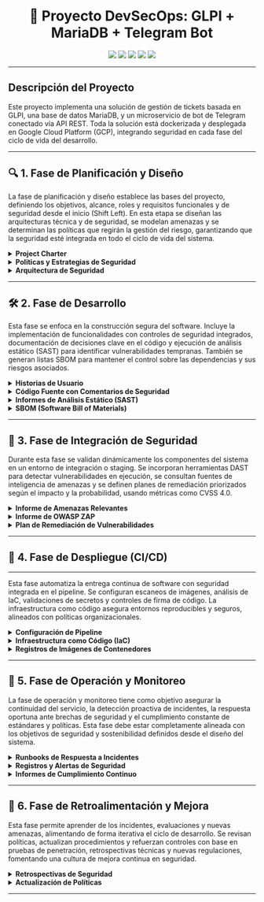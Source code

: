 
<h1 align="center">🔐 Proyecto DevSecOps: GLPI + MariaDB + Telegram Bot</h1>

<p align="center">
  <img src="https://img.shields.io/badge/Status-En%20Desarrollo-lightgrey" />
  <img src="https://img.shields.io/badge/Security-DevSecOps-blue" />
  <img src="https://img.shields.io/badge/GLPI-v10.0.18-green" />
  <img src="https://img.shields.io/badge/Bot-Telegram-lightgrey" />
  <img src="https://img.shields.io/badge/CI/CD-GitHub-orange" />
</p>

---

## Descripción del Proyecto

Este proyecto implementa una solución de gestión de tickets basada en GLPI, una base de datos MariaDB, y un microservicio de bot de Telegram conectado vía API REST. Toda la solución está dockerizada y desplegada en Google Cloud Platform (GCP), integrando seguridad en cada fase del ciclo de vida del desarrollo.

---

## 🔍 1. Fase de Planificación y Diseño

La fase de planificación y diseño establece las bases del proyecto, definiendo los objetivos, alcance, roles y requisitos funcionales y de seguridad desde el inicio (Shift Left). En esta etapa se diseñan las arquitecturas técnica y de seguridad, se modelan amenazas y se determinan las políticas que regirán la gestión del riesgo, garantizando que la seguridad esté integrada en todo el ciclo de vida del sistema.

<details>
<summary><b>Project Charter</b></summary>


## 1. Objetivos
  ### Objetivo General

    Desplegar una plataforma de gestión de soporte basada en GLPI (v10.0.18) en una instancia de GCP, conectada a una base de datos MariaDB y a un microservicio de bot de Telegram que permita consultar tickets.

  ### Objetivos Especificos

    1. Implementar un entorno contenerizado con Docker y Docker Compose pra la aplicaión.
    2. Permitir que los usuarios consulten casos mediante el chatbot y reciban asistencia automática a través de la conexión con GLPI.
    3. Asegurar el entorno con mecanismos de control de acceso robustos, desde el diseño del sistema.

## 2. Roles del Proyecto

  - **Desarrollador Backend**: Encargado de la lógica del chatbot, conexión con GLPI y control de la base de datos.
  - **Ingeniero DevOps**: Responsable de contenerización con Docker, integración y despliegue.
  - **Especialista en Seguridad**: Garantiza el cumplimiento de requisitos de seguridad (autenticación, cifrado, control de acceso).

## 3. Alcance del Proyecto

### 3.1 Sí incluye:

  - Despliegue mediante Docker Compose.
  - Instalación automática desde el repositorio oficial de GLPI.
  - Integración con bot de Telegram como interfaz de consulta.
  - Proceso automatizado mediante CI/CD en GitHub Actions.
  - Seguridad y buenas prácticas DevSecOps incluidas.
  - Seguridad básica (tokens, firewalls, control de acceso).

### 3.2 No incluye:

  - Escalado automático a múltiples instancias.
  - Integración con plataformas diferentes a Telegram.
  - Soporte para múltiples idiomas del bot (fase futura).

### 3.3 Métricas de Éxito

  - 100% de los casos creados por Telegram se reflejan correctamente en GLPI.
  - Tiempo promedio de respuesta del bot < 2 segundos.
  - Tasa de error del chatbot < 5% en generación de tickets.
  - Implementación sin vulnerabilidades críticas detectadas (según escaneo de seguridad).
  - Accesos no autorizados bloqueados en ambiente de prueba (según logs de firewall).

## 4. Requisitos de Seguridad (Shift Left)

### 4.1 Desde el diseño:

  - Validación de entrada/salida entre bot y GLPI.
  - Comunicación cifrada (uso de tokens).

### 4.2 Durante el desarrollo:

  - Análisis de dependencias con herramientas como Trivy o Snyk.
  - Analsis con Docker Scode.
  - Revisión de código (linters, escáneres de vulnerabilidades).

### 4.3 Antes del despliegue:

  - Auditoría de roles y accesos. Usuarios y Tokens Agregar Tabla 
  - Políticas de red seguras (puertos mínimos abiertos). Firewall de Google Cloud Plattform 
  Agregar evidencia
  
### 4.4 En ejecución:

  - Monitoreo con alertas de acceso sospechoso. (Monitoreo de Firewall GCP)


</details>
<details>
<summary><b>Politicas y Estrategias de Seguridad</b></summary>

## Políticas de seguridad aplicables


Con el fin de garantizar los principios de seguridad (Confidencialidad, Integridad y Disponibilidad) sobre toda la solución, se adoptan un conjunto de normas y buenas prácticas recomendadas a nivel internacional.


### 1. ISO/IEC 27001:2022 – Sistema de Gestión de Seguridad de la Información (SGSI)

Marco que incluye requisitos relacionados con el análisis de riesgos, control de accesos y seguridad desde el inicio (Integración y despliegue continuo).

#### Controles técnicos del anexo A:


1. **A 14.3 Gestión de la seguridad en los ciclos de vida de los sistemas de información**  
   - **Aplicable a:** Control de versiones de código fuente de GLPI  
   - **Recomendación:** Documentar cambios del código a través de GitHub.

2. **A 14.2 – Desarrollo seguro de aplicaciones**  
   - **Aplicable a:** Código fuente de GLPI, API Rest y ChatBot.  
   - **Recomendación:** Validación del código fuente, librerías y dependencias a través de xxxx (Sonar, Snyk).


### 2. ISO/IEC 27005:2018 Gestión de riesgos

Marco metodológico para la identificación, análisis y tratamiento de riesgos. Se aplica en conjunto con Magerit.


### 3. MAGERIT – Metodología de Análisis y gestión de riesgos de los sistemas de información

Metodología española que incluye la identificación de activos, amenazas, vulnerabilidades, evaluación, tratamiento y seguimiento de riesgos.

---

## Metodología seleccionada: MAGERIT

MAGERIT (Metodología de Análisis y Gestión de Riesgos de los Sistemas de Información) se utiliza para estructurar el análisis de riesgos mediante la identificación de activos, amenazas e impactos.

De acuerdo con esta metodología se detallan las fases de la gestión de riesgos:

---

## 1. Identificación de Activos

### 1.1 Inventario de Activos
<div align="center">

| Nombre de Activo       | Tipo de Activo   | Descripción                          |
|------------------------|------------------|--------------------------------------|
| GLPI                   | Aplicación       | Sistema de gestión de tickets        |
| Base de datos MariaDB  | Datos/Información| Base de datos de GLPI                |
| Google Cloud           | Infraestructura  | Nube pública                         |
| Contenedores Docker    | Plataforma       | Entorno de ejecución contenerizado   |
| API REST               | Servicio         | Integración con servicios externos   |
| ChatBot                | Aplicación       | Aplicación para comunicación         |

</div>

### 1.2 Valoración de Activos

### GLPI

<div align="center">

| Impacto / Principio   | Confidencialidad | Integridad | Disponibilidad |
|-----------------------|------------------|------------|----------------|
| Económico             | Media            | Alta       | Alta           |
| Legal y regulatorio   | Alta             | Alta       | Media          |
| Reputacional          | Media            | Alta       | Alta           |
| Operacional           | Media            | Alta       | Alta           |

</div>

### Base de Datos MariaDB

(Idéntica valoración que GLPI)

### Google Cloud

<div align="center">

| Impacto / Principio   | Confidencialidad | Integridad | Disponibilidad |
|-----------------------|------------------|------------|----------------|
| Económico             | Media            | Alta       | Alta           |
| Legal y regulatorio   | Media            | Alta       | Media          |
| Reputacional          | Media            | Alta       | Alta           |
| Operacional           | Media            | Alta       | Alta           |

</div>

### Contenedores Docker

<div align="center">

| Impacto / Principio   | Confidencialidad | Integridad | Disponibilidad |
|-----------------------|------------------|------------|----------------|
| Económico             | Media            | Alta       | Alta           |
| Legal y regulatorio   | Bajo             | Media      | Media          |
| Reputacional          | Media            | Media      | Alta           |
| Operacional           | Media            | Alta       | Alta           |

</div>

### API REST

<div align="center">

| Impacto / Principio   | Confidencialidad | Integridad | Disponibilidad |
|-----------------------|------------------|------------|----------------|
| Económico             | Media            | Media      | Media          |
| Legal y regulatorio   | Alta             | Alta       | Media          |
| Reputacional          | Media            | Media      | Media          |
| Operacional           | Media            | Alta       | Alta           |

</div>

### ChatBot

<div align="center">

| Impacto / Principio   | Confidencialidad | Integridad | Disponibilidad |
|-----------------------|------------------|------------|----------------|
| Económico             | Bajo             | Media      | Bajo           |
| Legal y regulatorio   | Media            | Media      | Bajo           |
| Reputacional          | Media            | Media      | Bajo           |
| Operacional           | Media            | Media      | Bajo           |

</div>

---

## 2. Identificación y Evaluación de Riesgos

### 2.1 Identificación de Riesgos y Vulnerabilidades

<div align="center">

| Amenaza              | Activo Afectado     | Vulnerabilidad                           |
|----------------------|---------------------|-------------------------------------------|
| Acceso no autorizado | GLPI                | Ausencia de doble factor de autenticación |
| Pérdida de datos     | Base de datos MariaDB | Fallo de configuración o backup         |
| Fallo de contenedores| Contenedores Docker | Omisión de políticas de reinicio          |
| Fuga de datos        | API REST            | Ausencia de cifrado                       |
| Respuestas incorrectas| ChatBot            | Configuración o entrenamiento incorrecto  |

</div>

### 2.2 Valoración de Riesgos

<div align="center">

| Amenaza              | Activo Afectado     | Probabilidad | Impacto | Riesgo |
|----------------------|---------------------|--------------|---------|--------|
| Acceso no autorizado | GLPI                | Alta         | Alto    | Alto   |
| Pérdida de datos     | MariaDB             | Media        | Alto    | Alto   |
| Fallo de contenedores| Docker              | Media        | Medio   | Medio  |
| Fuga de datos        | API REST            | Alta         | Medio   | Alto   |
| Respuestas incorrectas| ChatBot            | Baja         | Medio   | Bajo   |

</div>

---

## 3. Planes de Tratamiento

Periodo de aplicación: **3 semanas por riesgo**

<div align="center">

| Riesgo                 | Plan de Acción - Mitigación                                                                 |
|------------------------|---------------------------------------------------------------------------------------------|
| Acceso no autorizado   | Implementación de MFA, validación de matriz de perfilamiento y monitoreo                   |
| Pérdida de datos       | Configuración de backups automáticos                                                       |
| Fallo de contenedores  | Políticas de reinicio en docker-compose (`restart: always`)                               |
| Fuga de datos          | Implementación de cifrado y validación de entradas                                          |
| Respuestas incorrectas | Supervisión de la configuración del ChatBot                                                 |

</div>

---

## 4. Seguimiento y Monitoreo

### 4.1 Revisión Trimestral de Planes de Acción

  **Responsables y Acciones:**

  - **Especialista en Seguridad**: Evaluar la eficacia de los controles.
  - **Project Manager**: Supervisar cumplimiento de los plazos.
  - **Equipo Técnico (DevOps y BackEnd)**: Aplicar controles, documentar evidencias.

  **Actividades Trimestrales:**

  - Revisión de riesgos activos.
  - Análisis de desviaciones respecto al plan.
  - Documentar nuevas acciones si los planes no son efectivos.

  **Resultados Trimestrales:**

  - Informe de plan de tratamiento de riesgos.
  - Informe de valoración de activos.

---

## 5. Roles y Responsabilidades

### Project Manager

- Seguimiento de los planes y cumplimiento de plazos.
- Facilitar la comunicación técnica.

### Desarrollador Backend

- Aplicar buenas prácticas de desarrollo seguro.
- Validar autenticación y controles de acceso.

### Ingeniero DevOps

- Asegurar integración y despliegue continuo.
- Garantizar ejecución consistente y resistente a fallos de contenedores.


### Especialista en Seguridad

- Acompañar el proceso de gestión de riesgos.
- Supervisar implementación de controles.
- Comunicar recomendaciones de seguridad al equipo técnico.

---

</details>
<details>
<summary><b>Arquitectura de Seguridad</b></summary>

## Arquitectura de alto nivel

  ![Arquitectura de Alto Nivel](./images/Alto_Nivel.png)

  Este diagrama muestra la arquitectura de alto nivel para desplegar GLPI en Google Cloud: sobre una máquina virtual Linux/Ubuntu (dentro de Google Cloud) corre Docker, que levanta tres contenedores principales: el de GLPI (la aplicación web), el de MySQL (la base de datos) y el del bot (un servicio que consume la API REST de GLPI). El usuario accede desde Internet, atraviesa un firewall y se conecta al contenedor de GLPI; este a su vez lee y escribe datos en la base de datos MySQL y ofrece servicios REST que el bot utiliza para crear y gestionar tickets automáticamente.

## Diagrama de Despliegue

  ![Diagrama de Despliegue ](./images/Despliegue.png)
  

  

</details>

---

## 🛠️ 2. Fase de Desarrollo

Esta fase se enfoca en la construcción segura del software. Incluye la implementación de funcionalidades con controles de seguridad integrados, documentación de decisiones clave en el código y ejecución de análisis estático (SAST) para identificar vulnerabilidades tempranas. También se generan listas SBOM para mantener el control sobre las dependencias y sus riesgos asociados.

<details>
<summary><b>Historias de Usuario</b></summary>

<div align="center">

| **Inicio de sesión seguro en GLPI** |
|---------------------|
| **Como** Usuario del sistema GLPI.<br>**Quiero** Iniciar sesión mediante autenticación de dos factores (MFA)<br>**Para** Prevenir accesos no autorizados aunque se filtre mi contraseña |
| **Criterios de Aceptación**|  
|- El sistema GLPI debe ofrecer MFA (correo, app de autenticación o SMS).<br>- Contraseñas con complejidad mínima (mayúsculas, símbolos, longitud >12).<br>- Bloqueo de sesión tras 5 intentos fallidos.|

</div>

---

<div align="center">

| **Envío de tickets por chatbot con entrada segura** |
|---------------------|
| **Como** usuario que interactúa desde Telegram,<br>**Quiero** enviar solicitudes a través del chatbot,<br>**Para** crear tickets en GLPI sin comprometer el sistema. |
| **Criterios de Aceptación**|  
|- El bot debe sanitizar todos los mensajes antes de enviarlos a GLPI.<br>- Validación de formato y longitud de entrada.<br>- Logs de entradas rechazadas por motivos de seguridad.|

</div>

---

<div align="center">

| **Autenticación del chatbot con GLPI** |
|---------------------|
| **Como** desarrollador,<br>**Quiero** que el microservicio del bot se autentique mediante una API Key única,<br>**Para** evitar accesos no autorizados al sistema GLPI. |
| **Criterios de Aceptación**|  
|- La API Key debe guardarse en variables de entorno, no en el código fuente.<br>- Validación del token en cada solicitud del bot a GLPI.<br>- Rotación periódica de claves.|

</div>

---

<div align="center">

| **Seguridad en la conexión a la base de datos** |
|---------------------|
| **Como** administrador de infraestructura,<br>**Quiero** que GLPI se conecte de forma cifrada a la base de datos MariaDB,<br>**Para** proteger los datos en tránsito en GCP. |
| **Criterios de Aceptación**|  
|- Conexión TLS habilitada entre GLPI y MariaDB.<br>- Usuario de base de datos con permisos mínimos.<br>- Contraseñas almacenadas cifradas en secretos de GCP o archivos `.env`.|

</div>

---

<div align="center">

| **Despliegue seguro de microservicios** |
|---------------------|
| **Como** DevOps,<br>**Quiero** desplegar el chatbot como contenedor con imágenes verificadas,<br>**Para** garantizar que no contienen software malicioso. |
| **Criterios de Aceptación**|  
|- Imagen escaneada con herramientas como Trivy o Syft.<br>- Uso de imágenes oficiales o minimalistas (ej: `python:slim`, `node:alpine`).|

</div>

---

<div align="center">

| **Monitoreo de actividades sospechosas** |
|---------------------|
| **Como** DevOps,<br>**quiero** monitorear interacciones anómalas entre el bot y GLPI,<br>**para** detectar posibles ataques de fuerza bruta o abuso del sistema. |
| **Criterios de Aceptación**|  
|- Alertas ante entradas no válidas repetidas.<br>- Alertas ante entradas no válidas repetidas.<br>- Revisión manual de logs mediante Cloud Logging de GCP.|

</div>

---

<div align="center">

| **Control de acceso al microservicio** |
|---------------------|
| **Como** administrador de red,<br>**quiero** que el chatbot solo se comunique con GLPI a través de una red interna en GCP,<br>**para** reducir la superficie de ataque. |
| **Criterios de Aceptación**|  
|- El bot debe desplegarse en la misma VPC que GLPI.<br>- Puertos de acceso al backend cerrados a Internet.<br>- Firewall y reglas IAM controladas por etiqueta o servicio.|

</div>

---

<div align="center">

| **Cumplimiento de privacidad y confidencialidad** |
|---------------------|
| **Como** oficial de cumplimiento,<br>**quiero** asegurarme de que los datos personales manejados por el bot (nombres, emails, mensajes) estén protegidos,<br>**para** cumplir con regulaciones como la Ley de Protección de Datos Personales. |
| **Criterios de Aceptación**|  
|- Ningún dato personal se guarda en texto plano fuera de la base de datos.<br>- Cifrado en tránsito y en reposo.<br>- Accesos auditables y trazables en GCP.|

</div>

---

<div align="center">

| **Validación del origen de mensajes del bot** |
|---------------------|
| **Como** ingeniero de seguridad,<br>**quiero** validar que los mensajes recibidos por el bot provienen de autenticados,<br>**para** evitar suplantaciones o ataques tipo spoofing. |
| **Criterios de Aceptación**|  
|- Validación del `token de verificación` según el proveedor.<br>- Rechazo de mensajes sin cabeceras válidas.

</div>

---

</details>
<details>
<summary><b>Código Fuente con Comentarios de Seguridad</b></summary>

Se realizó una revisión exhaustiva del código fuente del proyecto, incorporando anotaciones de seguridad directamente en los archivos Dockerfile, archivos .env y el flujo de CI/CD. Estas anotaciones explican decisiones críticas relacionadas con la protección de credenciales, la reducción de la superficie de ataque, el uso seguro de variables de entorno y buenas prácticas en la construcción de contenedores. El objetivo es fortalecer la postura de seguridad desde la fase de construcción y despliegue.

**Link de consulta del informe:** [Clic aquí](https://github.com/jaiderospina/DevSecOps2025/blob/main/ExamenFinal/GRUPO2/Documentaci%C3%B3n/Reportes/Anotaciones%20de%20Seguridad.md)

</details>
<details>
<summary><b>Informes de Análisis Estático (SAST)</b></summary>

## 1. Análisis con SNYK

**COLOCAR CONTENIDO AQUÍ**

## 2. Análisis de Imagenes con Docker Scode

- **GLPI-APP Informe:** [Clic aquí](https://github.com/jaiderospina/DevSecOps2025/blob/main/ExamenFinal/GRUPO2/Documentaci%C3%B3n/Reportes/glpi-app.md)

- **GLPI-BOT Informe:** [Clic aquí](https://github.com/jaiderospina/DevSecOps2025/blob/main/ExamenFinal/GRUPO2/Documentaci%C3%B3n/Reportes/glpi-db.md)

- **GLPI-DB Informe:** [Clic aquí](https://github.com/jaiderospina/DevSecOps2025/blob/main/ExamenFinal/GRUPO2/Documentaci%C3%B3n/Reportes/glpi-bot.md)

### 2.1 Priorización de Vulnerabilidades

Con base en los reportes generados por Docker Scout, se identificaron las siguientes vulnerabilidades en las imágenes utilizadas:

<div align="center">

| Imagen           | Críticas | Altas | Medias | Bajas |
|------------------|----------|-------|--------|-------|
| `glpi-db`        | 4        | 35    | 24     | 9     |
| `glpi-app`       | 0        | 3     | 16     | 27    |
| `glpi-bot`       | 0        | 1     | 1      | 29    |

</div>

Las vulnerabilidades fueron priorizadas según los siguientes criterios:

  - **Impacto en la disponibilidad**:  
    - `glpi-bot`: `CVE-2024-47874` permite un ataque DoS mediante consumo de memoria ilimitado en formularios, afectando directamente la disponibilidad del chatbot.

  - **Impacto en la confidencialidad de datos**:  
    - `glpi-app`: `CVE-2023-50782` en la librería `cryptography` puede permitir el descifrado de mensajes TLS, afectando la confidencialidad del sistema GLPI.

  - **Exposición externa**:  
    - Los contenedores `glpi-app` y `glpi-bot` exponen servicios HTTP/HTTPS, por lo que las vulnerabilidades con vector de ataque remoto (`AV:N`) son especialmente críticas.

  - **Alta puntuación CVSS 4.0, CVSS 3.1**:  
    - Se identificaron múltiples vulnerabilidades con puntuaciones CVSS ≥ 8.7 en `glpi-db` y `glpi-bot`.

### 2.2 Plan remediación

  1. **`glpi-db`**: actualizar imagen base ≥ `1.23.8`.
  2. **`glpi-app`**: actualizar dependencias `cryptography` y `pyjwt`.
  3. **`glpi-bot`**: mitigar DoS actualizando `Starlette` a `>=0.40.0`.

---

## 2.3 Integración de Seguridad en el Pipeline DevSecOps

### 2.3.1 Recomendado:

- Integrar  **Scout CLI** en el pipeline CI/CD para escanear las imágenes Docker en cada `build`.
- Configurar el pipeline para **bloquear despliegues** con CVSS ≥ 7.0 no mitigadas.
- Añadir escaneo SAST con herramientas como `SonarQube`, `Bandit` o `Semgrep`.

### 2.3.2 Estrategias de Remediación

  - **Actualización de dependencias vulnerables**:
    - `cryptography` ≥ `42.0.0`
    - `pyjwt` ≥ `2.4.0`
    - `starlette` ≥ `0.40.0`
    - Imagen base ≥ `1.23.8` en `glpi-db`

  - **Mejoras de seguridad en Docker**:
    - Minimizar superficie de ataque utilizando imágenes ligeras como `alpine`.
    - Eliminar herramientas y paquetes innecesarios del `Dockerfile`.
    - Aplicar buenas prácticas de configuración en `Docker Compose` y redes.

  - **Segmentación y control de acceso**:
    - Restringir el acceso al contenedor `glpi-db` solo a IPs internas.
    - Usar variables de entorno seguras y cifradas para contraseñas.


</details>
<details>
<summary><b>SBOM (Software Bill of Materials)</b></summary>

**COLOCAR CONTENIDO AQUÍ**
### Inventario de librerias, dependencia esternas
### Vulnerabilidades conocidas (Usar documentacion de GLPI)
</details>

---

## 🔄 3. Fase de Integración de Seguridad

Durante esta fase se validan dinámicamente los componentes del sistema en un entorno de integración o staging. Se incorporan herramientas DAST para detectar vulnerabilidades en ejecución, se consultan fuentes de inteligencia de amenazas y se definen planes de remediación priorizados según el impacto y la probabilidad, usando métricas como CVSS 4.0.

<details>
<summary><b>Informe de Amenazas Relevantes </b></summary>


A continuación, se relaciona el informe sobre amenazas de ataques similares en la industria. En particular, la vulnerabilidad de **Broken Authentication**, documentada en el informe [OWASP API Top 10 – API2:2023](https://owasp.org/API-Security/editions/2023/en/0xa2-broken-authentication/), donde ejemplifica cómo configuraciones inadecuadas pueden permitir accesos no autorizados y explotación de bots conectados vía API REST.

**Link de consulta del informe:** [Clic aquí](https://github.com/jaiderospina/DevSecOps2025/blob/main/ExamenFinal/GRUPO2/Documentaci%C3%B3n/Reportes/Threat%20Intelligence%20Reports.md)

</details>
<details>
<summary><b>Informe de OWASP ZAP</b></summary>

**COLOCAR CONTENIDO AQUÍ**

</details>
<details>
<summary><b>Plan de Remediación de Vulnerabilidades</b></summary>


A continuación, se relacionan las vulnerabilidades más altas en el proyecto GLPI 10.8.18 (PHP) y sobre las cuáles se elabora el cronograma para la remediación:


## 1. Resumen de vulnerabilidades detectadas

| Tipo de Vulnerabilidad         | CWE      | Prioridad | Descripción breve                                                         |
|-------------------------------|----------|-----------|----------------------------------------------------------------------------|
| Cross-site Scripting (XSS)    | CWE-79   | 854       | Inyección de scripts que se ejecutan en el navegador del usuario.         |
| Path Transversal                | CWE-23   | 803       | Acceso a archivos fuera del directorio permitido.                         |
| Regular Expression DoS (ReDoS)| CWE-400  | 801       | Uso de expresiones regulares costosas en CPU ante entrada maliciosa.     |


## 2. Priorización de riesgos

Se categoriza la criticidad basada en el puntaje de prioridad:

- 🔴 **Alta Prioridad (Urgente)**: ≥ 850  
- 🟠 **Media Prioridad (Próxima iteración)**: 800 – 849  
- 🟢 **Baja Prioridad (Programar)**: < 800 _(No aplican en este caso para las vulnerabilidades priorizadas)_


## 3. Cronograma de Corrección

| Vulnerabilidad                | Prioridad | Tiempo Estimado de Remediación | Fecha Límite Propuesta     |
|------------------------------|-----------|-------------------------------|-----------------------------|
| Cross-site Scripting (XSS)   | 854       | 1–3 días                       | Dentro de la primera semana |
| Path Traversal               | 803       | 3–5 días                       | Semana 2                    |
| Regular Expression DoS       | 801       | 5–7 días                       | Semana 2–3                  |



## 4. Plan de acción por vulnerabilidad

### ✅ Cross-site Scripting (XSS) – CWE-79

- **Acción correctiva**:
  - Escapar o sanear toda salida de datos del usuario.
  - Validar entradas HTML y deshabilitar ejecución de código dinámico no controlado.

### ✅ Path Transversal – CWE-23

- **Acción correctiva**:
  - Validar y normalizar rutas de archivos (`realpath`, validaciones manuales).
  - Restringir acceso a directorios permitidos únicamente.


### ✅ Regular Expression DoS (ReDoS) – CWE-400

- **Acción correctiva**:
  - Evitar patrones regex con retroceso excesivo.
  - Limitar longitud de entrada y usar expresiones eficientes.


Con este plan se busca garantizar la mitigación oportuna de las vulnerabilidades más críticas, minimizando el riesgo para la integridad y seguridad del proyecto (Principalmente en código PHP de GLPI).


</details>

---

## 🚀 4. Fase de Despliegue (CI/CD)

---

Esta fase automatiza la entrega continua de software con seguridad integrada en el pipeline. Se configuran escaneos de imágenes, análisis de IaC, validaciones de secretos y controles de firma de código. La infraestructura como código asegura entornos reproducibles y seguros, alineados con políticas organizacionales.

<details>
<summary><b>Configuración de Pipeline</b></summary>

Existe un flujo de CI/CD basado en GitHub Actions. Este pipeline está definido en el directorio .github/workflows/ci-cd.yml.

- Se activa al hacer push en la rama master y ejecuta los siguientes JOB

    - **build-and-push:**

      - Clona el repositorio
      - Define una variable IMAGE_DATE con la fecha actual
      - Inicia sesión en Docker Hub
      - Construye y sube las imágenes Docker de:

        - glpi-app
        - glpi-db
        - glpi-bot

      Cada imagen recibe dos etiquetas: :YYYYMMDD y :latest

    - **deploy (depende de build-and-push):**
      - Autentica en GCP con credenciales de servicio
      - Instala el SDK de gcloud
      - Se conecta por SSH a la instancia especificada
      - Dentro de la VM, detiene los contenedores actuales, actualiza las imágenes y levanta los servicios con Docker Compose

---

</details>
<details>
<summary><b>Infraestructura como Código (IaC)</b></summary>

---

  El proyecto usa Docker Compose como “Infraestructura” local
  La verdadera “infraestructura” que define el repositorio es el propio docker-compose.yml (en la raíz), que especifica:

   - glpi-db (MariaDB)
   - glpi-app (contenedor PHP-FPM + Nginx)
   - glpi-bot (contenedor Python + Ngrok)
  
  Ese docker-compose.yml funciona como un equivalente “IaC” a nivel de orquestación de contenedores. Esta configuración (versionada en Git) asegura entornos reproducibles: quien clone el repo y ejecute docker-compose up -d obtiene el mismo resultado.

---

</details>
<details>
<summary><b>Registros de Imágenes de Contenedores</b></summary>
  
---

  En glpiDevSecOps se sigue este patrón:

  **Destino: Google Container Registry (GCR):**
  
  - Cada vez que GitHub Actions construye una imagen (glpi-app o glpi-bot), la etiqueta como:

```bash  
  gcr.io/<GCP_PROJECT_ID>/glpi-app:<GIT_SHA>
  gcr.io/<GCP_PROJECT_ID>/glpi-bot:<GIT_SHA>
 ```

  - Esa misma ruta aparece en los pasos de “push”:

 ```bash  
  docker push gcr.io/${{ secrets.GCP_PROJECT_ID }}/glpi-app:${{ github.sha }}
  docker push gcr.io/${{ secrets.GCP_PROJECT_ID }}/glpi-bot:${{ github.sha }}
 ```

  ***redenciales para autenticarse**

  - En los Secrets de GitHub se guarda la llave de servicio de GCP (GCP_SA_KEY) y se hace un login tipo:

```bash  
    echo "${{ secrets.GCP_SA_KEY }}" | docker login -u _json_key --password-stdin https://gcr.io
```
  Así, el runner puede realizar el docker push sin problemas de permisos.

  **Trazabilidad en versiones**

  Al usar ${{ github.sha }}, cada push de imagen corresponde exactamente a un commit específico.
  En producción, cuando el pipeline hace “docker pull” y levanta el contenedor.

---

</details>

---

## 📡 5. Fase de Operación y Monitoreo

La fase de operación y monitoreo tiene como objetivo asegurar la continuidad del servicio, la detección proactiva de incidentes, la respuesta oportuna ante brechas de seguridad y el cumplimiento constante de estándares y políticas. Esta fase debe estar completamente alineada con los objetivos de seguridad y sostenibilidad definidos desde el diseño del sistema.

<details>
<summary><b>Runbooks de Respuesta a Incidentes</b></summary>

---

Documentos operativos que describen paso a paso cómo actuar frente a distintos escenarios de riesgo, con el objetivo de minimizar el impacto y restaurar los servicios rápidamente.

## Ejemplos incluidos:

### Contención de ransomware en contenedores Docker:
- Aislar el contenedor afectado del resto de la red (`docker network disconnect` o reglas de firewall).
- Detener el servicio mediante `docker stop`.
- Ejecutar verificación de integridad del volumen con checksums.
- Restaurar desde una copia de seguridad verificada.
- Notificar al equipo de seguridad.

### Fallo en la conexión del chatbot con GLPI:
- Verificar logs de errores del bot (`docker logs bot_service`).
- Validar conectividad entre servicios internos (`docker exec` + `curl`).
- Reiniciar servicios de backend si aplica.
- Registrar la incidencia en el historial del sistema.

### Acceso sospechoso desde IP no autorizada:
- Generar alerta en el sistema SIEM.
- Ejecutar bloqueo de IP en el firewall del contenedor o del host.
- Revisar logs de auditoría.
- Notificar al responsable de seguridad para evaluación forense.

---

</details>
<details>
<summary><b>Registros y Alertas de Seguridad</b></summary>

---

Implementación de un sistema de monitoreo continuo mediante herramientas SIEM que permitan recopilar, visualizar y analizar eventos del entorno en tiempo real.

## Elementos configurados:

- **SIEM**: Splunk o ELK Stack

### Logs capturados:
- Eventos de acceso y autenticación (chatbot, GLPI, MySQL).
- Errores de servicios en contenedores Docker.
- Actividad inusual del bot (mensajes no reconocidos, errores de conexión).
- Cambios en archivos de configuración.

### Alertas automatizadas:
- Múltiples intentos fallidos de login.
- Acceso fuera de horario laboral.
- Generación de tickets con palabras clave críticas (e.g., “urgente”, “fallo masivo”).
- Escaladas de permisos o cambios en roles.

---

</details>
<details>
<summary><b>Informes de Cumplimiento Continuo</b></summary>

---

Mecanismo automatizado de verificación de cumplimiento con estándares de seguridad, utilizando herramientas que auditan la configuración del sistema periódicamente.

## Herramientas sugeridas:
- **Chef InSpec**: para verificar que las configuraciones cumplen políticas definidas (cifrado, autenticación, puertos abiertos).
- **OpenSCAP** o **ComplianceAsCode**: para auditorías más detalladas.

## Ejemplos de validaciones:
- Verificar que todas las conexiones a GLPI usen **HTTPS**.
- Confirmar que solo puertos necesarios estén abiertos en cada contenedor.
- Validar que los tokens **JWT** tengan expiración y cifrado fuerte.
- Asegurar que los **backups** estén en ubicación segura y sean verificables.
- Revisión automática de roles definidos en GLPI contra una plantilla aprobada.

</details>

---

## 🔁 6. Fase de Retroalimentación y Mejora

Esta fase permite aprender de los incidentes, evaluaciones y nuevas amenazas, alimentando de forma iterativa el ciclo de desarrollo. Se revisan políticas, actualizan procedimientos y refuerzan controles con base en pruebas de penetración, retrospectivas técnicas y nuevas regulaciones, fomentando una cultura de mejora continua en seguridad.

<details>
<summary><b>Retrospectivas de Seguridad</b></summary>


Analizar eventos de seguridad y vulnerabilidades identificadas durante el ciclo de vida del sistema, con el fin de implementar mejoras continuas en la protección de los activos del proyecto.

**Lecciones Aprendidas:**

| Evento | Descripción | Causa Raíz | Medidas Correctivas | Estado |
|--------|-------------|------------|----------------------|--------|
| Intento de acceso no autorizado al microservicio del bot | Se detectaron múltiples solicitudes no autenticadas hacia la API del bot. | Endpoint expuesto sin autenticación. | Implementación de validación JWT y lista blanca de IPs. | Aplicado |
| Vulnerabilidades en imágenes de Docker (Snyk) | Snyk detectó dependencias con vulnerabilidades críticas (OpenSSL, libc). | Uso de imágenes base no actualizadas. | Cambio a imágenes oficiales y escaneo en cada build. | Aplicado |
| Exposición de datos sensibles | Snyk alertó sobre credenciales y datos personales en archivos `.env`. | Manejo inseguro de secretos. | Migración a GCP Secret Manager y auditoría de uso de datos personales. | Aplicado |

**Herramientas Usadas:**
- **Snyk**: Escaneo de vulnerabilidades en contenedores y dependencias.
- **GitLab CI/CD**: Automatización del análisis de seguridad en el pipeline.
- **Google Cloud Operations**: Monitoreo y logging de eventos de seguridad.


</details>
<details>
<summary><b>Actualización de Políticas</b></summary>


Asegurar que las políticas del proyecto se mantengan actualizadas con respecto a normativas locales, mejores prácticas y aprendizajes del proceso.

| Documento | Versión Anterior | Cambio Realizado | Fecha | Responsable |
|-----------|------------------|------------------|-------|-------------|
| Política de Tratamiento de Datos Personales | v1.0 | Incorporación de principios y deberes establecidos por la **Ley 1581 de 2012**. | 2025-05-18 | Oficial de Protección de Datos |
| Política de Gestión de Secretos | v1.2 | Integración con GCP Secret Manager y rotación periódica. | 2025-05-15 | Equipo DevSecOps |
| Protocolo de Respuesta a Incidentes | v0.9 | Inclusión de ruta de notificación para incidentes que involucren datos personales. | 2025-05-25 | CISO |
| Política de Control de Acceso | v1.0 | Aplicación de autenticación basada en roles y mínimos privilegios. | 2025-05-20 | Seguridad Aplicada |

**Normativas y Buenas Prácticas Consideradas:**
- **Ley 1581 de 2012** – Protección de Datos Personales (Colombia).
- **Reglamento GDPR (UE)** – Aplicado en principios comunes de protección de datos.
- **NIST Cybersecurity Framework** – Control y respuesta ante incidentes.
- **CIS Benchmarks** – Seguridad para Docker y Google Cloud Platform.
- **OWASP Top 10 & Docker Security Cheat Sheet** – Mitigación de riesgos comunes.

</details>

---
